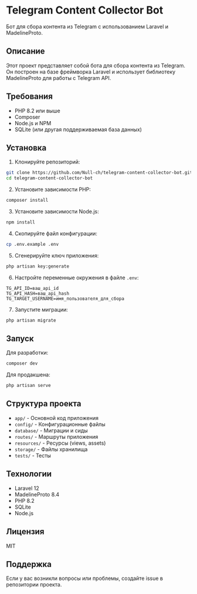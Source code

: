 # Telegram Content Collector Bot

Бот для сбора контента из Telegram с использованием Laravel и MadelineProto.

## Описание

Этот проект представляет собой бота для сбора контента из Telegram. Он построен на базе фреймворка Laravel и использует библиотеку MadelineProto для работы с Telegram API.

## Требования

- PHP 8.2 или выше
- Composer
- Node.js и NPM
- SQLite (или другая поддерживаемая база данных)

## Установка

1. Клонируйте репозиторий:
```bash
git clone https://github.com/Null-ch/telegram-content-collector-bot.git
cd telegram-content-collector-bot
```

2. Установите зависимости PHP:
```bash
composer install
```

3. Установите зависимости Node.js:
```bash
npm install
```

4. Скопируйте файл конфигурации:
```bash
cp .env.example .env
```

5. Сгенерируйте ключ приложения:
```bash
php artisan key:generate
```

6. Настройте переменные окружения в файле `.env`:
```
TG_API_ID=ваш_api_id
TG_API_HASH=ваш_api_hash
TG_TARGET_USERNAME=имя_пользователя_для_сбора
```

7. Запустите миграции:
```bash
php artisan migrate
```

## Запуск

Для разработки:
```bash
composer dev
```

Для продакшена:
```bash
php artisan serve
```

## Структура проекта

- `app/` - Основной код приложения
- `config/` - Конфигурационные файлы
- `database/` - Миграции и сиды
- `routes/` - Маршруты приложения
- `resources/` - Ресурсы (views, assets)
- `storage/` - Файлы хранилища
- `tests/` - Тесты

## Технологии

- Laravel 12
- MadelineProto 8.4
- PHP 8.2
- SQLite
- Node.js

## Лицензия

MIT

## Поддержка

Если у вас возникли вопросы или проблемы, создайте issue в репозитории проекта.
